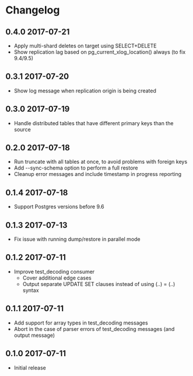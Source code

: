 # Changelog

## 0.4.0      2017-07-21

* Apply multi-shard deletes on target using SELECT+DELETE
* Show replication lag based on pg_current_xlog_location() always (to fix 9.4/9.5)


## 0.3.1      2017-07-20

* Show log message when replication origin is being created


## 0.3.0      2017-07-19

* Handle distributed tables that have different primary keys than the source


## 0.2.0      2017-07-18

* Run truncate with all tables at once, to avoid problems with foreign keys
* Add --sync-schema option to perform a full restore
* Cleanup error messages and include timestamp in progress reporting


## 0.1.4      2017-07-18

* Support Postgres versions before 9.6


## 0.1.3      2017-07-13

* Fix issue with running dump/restore in parallel mode


## 0.1.2      2017-07-11

* Improve test_decoding consumer
  - Cover additional edge cases
  - Output separate UPDATE SET clauses instead of using (..) = (..) syntax


## 0.1.1      2017-07-11

* Add support for array types in test_decoding messages
* Abort in the case of parser errors of test_decoding messages (and output message)


## 0.1.0      2017-07-11

* Initial release
